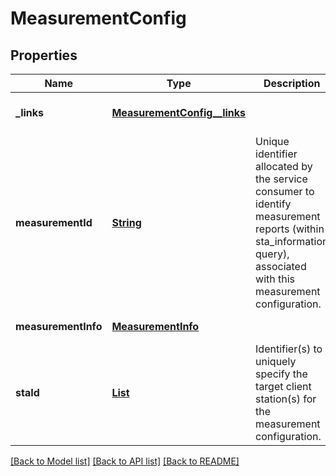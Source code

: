 # MeasurementConfig
## Properties

Name | Type | Description | Notes
------------ | ------------- | ------------- | -------------
**\_links** | [**MeasurementConfig__links**](MeasurementConfig__links.md) |  | [optional] [default to null]
**measurementId** | [**String**](string.md) | Unique identifier allocated by the service consumer to identify measurement reports (within sta_information query), associated with this measurement configuration. | [default to null]
**measurementInfo** | [**MeasurementInfo**](MeasurementInfo.md) |  | [default to null]
**staId** | [**List**](StaIdentity.md) | Identifier(s) to uniquely specify the target client station(s) for the measurement configuration. | [default to null]

[[Back to Model list]](../README.md#documentation-for-models) [[Back to API list]](../README.md#documentation-for-api-endpoints) [[Back to README]](../README.md)


